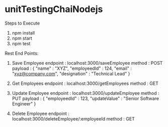 # unitTestingChaiNodejs

Steps to Execute
1. npm install
2. npm start
3. npm test

Rest End Points:
1. Save Employee
    endpoint : localhost:3000/saveEmployee
    method : POST
    payload : {
                  "name" : "XYZ",
                  "employeedId" : 124,
                  "email" : "xyz@company.com",
                  "designation" : "Technical Lead"
              }
    
2. Get Employees 
     endpoint : localhost:3000/getEmployees
     method : GET

3. Update Employee
     endpoint : localhost:3000/updateEmployee
     method : PUT
     payload : {
                   "employeedId" : 123,
                    "updateValue" : "Senior Software Engineer"
              }
 
 4. Delete Employee
      endpoint : localhost:3000/deleteEmployee/:employeeId
      method : GET
